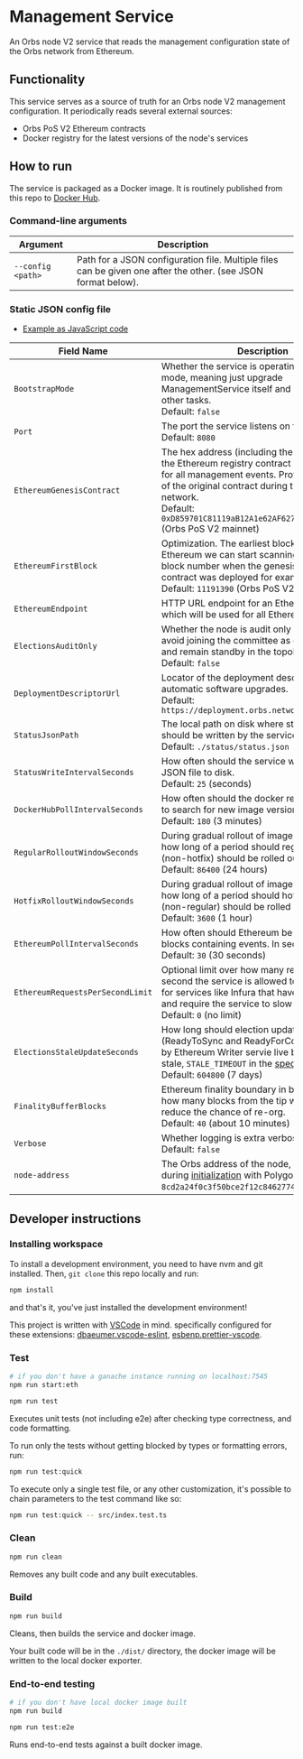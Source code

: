 # Management Service

An Orbs node V2 service that reads the management configuration state of the Orbs network from Ethereum.

## Functionality

This service serves as a source of truth for an Orbs node V2 management configuration. It periodically reads several external sources:

 - Orbs PoS V2 Ethereum contracts
 - Docker registry for the latest versions of the node's services

## How to run

The service is packaged as a Docker image. It is routinely published from this repo to [Docker Hub](https://hub.docker.com/repository/docker/orbsnetwork/management-service).

### Command-line arguments

| Argument | Description |
| -------- | ----------- |
| `--config <path>` | Path for a JSON configuration file. Multiple files can be given one after the other. (see JSON format below). | 

### Static JSON config file

* [Example as JavaScript code](src/config.example.ts)

| Field Name | Description |
| ---------- | ----------- |
| `BootstrapMode` | Whether the service is operating in bootstrap mode, meaning just upgrade ManagementService itself and suspend all other tasks.<br>Default: `false` |
| `Port` | The port the service listens on for its endpoints.<br>Default: `8080` |
| `EthereumGenesisContract` | The hex address (including the leading `0x`) of the Ethereum registry contract used as genesis for all management events. Provide the address of the original contract during the launch of the network.<br>Default: `0xD859701C81119aB12A1e62AF6270aD2AE05c7AB3` (Orbs PoS V2 mainnet) |
| `EthereumFirstBlock` | Optimization. The earliest block number in Ethereum we can start scanning from (the block number when the genesis registry contract was deployed for example).<br>Default: `11191390` (Orbs PoS V2 mainnet) |
| `EthereumEndpoint` | HTTP URL endpoint for an Ethereum full node which will be used for all Ethereum queries. |
| `ElectionsAuditOnly` | Whether the node is audit only and should avoid joining the committee as elected validator and remain standby in the topology instead.<br>Default: `false` |
| `DeploymentDescriptorUrl` | Locator of the deployment descriptor for automatic software upgrades.<br>Default: `https://deployment.orbs.network/mainnet.json` |
| `StatusJsonPath` | The local path on disk where status JSON should be written by the service.<br>Default: `./status/status.json` |
| `StatusWriteIntervalSeconds` | How often should the service write status JSON file to disk.<br>Default: `25` (seconds) |
| `DockerHubPollIntervalSeconds` | How often should the docker registry be polled to search for new image versions. In seconds.<br>Default: `180` (3 minutes) |
| `RegularRolloutWindowSeconds` | During gradual rollout of image versions, over how long of a period should regular images (non-hotfix) should be rolled out. In seconds.<br>Default: `86400` (24 hours) |
| `HotfixRolloutWindowSeconds` | During gradual rollout of image versions, over how long of a period should hotfix images (non-regular) should be rolled out. In seconds.<br>Default: `3600` (1 hour) |
| `EthereumPollIntervalSeconds` | How often should Ethereum be polled for new blocks containing events. In seconds.<br>Default: `30` (30 seconds) |
| `EthereumRequestsPerSecondLimit` | Optional limit over how many requests per second the service is allowed to make, useful for services like Infura that have API throttling and require the service to slow down.<br>Default: `0` (no limit) |
| `ElectionsStaleUpdateSeconds` | How long should election updates (ReadyToSync and ReadyForCommittee) make by Ethereum Writer servie live before becoming stale, `STALE_TIMEOUT` in the [spec](https://github.com/orbs-network/orbs-spec/blob/master/node-architecture/ETH-WRITER.md).<br>Default: `604800` (7 days) |
| `FinalityBufferBlocks` | Ethereum finality boundary in blocks, meaning how many blocks from the tip we look it to reduce the chance of re-org.<br>Default: `40` (about 10 minutes) |
| `Verbose` | Whether logging is extra verbose or not.<br>Default: `false` |
| `node-address` | The Orbs address of the node, configured during [initialization](https://github.com/orbs-network/validator-instructions) with Polygon, for example `8cd2a24f0c3f50bce2f12c846277491433b47ae0`. |

## Developer instructions

### Installing workspace

To install a development environment, you need to have nvm and git installed.
Then, `git clone` this repo locally and run:

```sh
npm install
```

and that's it, you've just installed the development environment!

This project is written with [VSCode](https://code.visualstudio.com/) in mind. specifically configured for these extensions: [dbaeumer.vscode-eslint](https://marketplace.visualstudio.com/items?itemName=dbaeumer.vscode-eslint), [esbenp.prettier-vscode](https://marketplace.visualstudio.com/items?itemName=esbenp.prettier-vscode).

### Test

```sh
# if you don't have a ganache instance running on localhost:7545
npm run start:eth

npm run test
```

Executes unit tests (not including e2e) after checking type correctness, and code formatting.

To run only the tests without getting blocked by types or formatting errors, run:

```sh
npm run test:quick
```

To execute only a single test file, or any other customization, it's possible to chain parameters to the test command like so:

```sh
npm run test:quick -- src/index.test.ts
```

### Clean

```sh
npm run clean
```

Removes any built code and any built executables.

### Build

```sh
npm run build
```

Cleans, then builds the service and docker image.

Your built code will be in the `./dist/` directory, the docker image will be written to the local docker exporter.

### End-to-end testing

```sh
# if you don't have local docker image built
npm run build

npm run test:e2e
```

Runs end-to-end tests against a built docker image.
